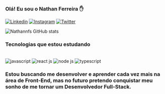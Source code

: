 ### Olá! Eu sou o Nathan Ferreira ✋

[![Linkedin](https://img.shields.io/badge/LinkedIn-0077B5?style=for-the-badge&logo=linkedin&logoColor=white)](https://www.linkedin.com/in/nathan-ferreira-58051b182/)
[![Instagram](https://img.shields.io/badge/Instagram-E4405F?style=for-the-badge&logo=instagram&logoColor=white)](https://www.instagram.com/nathannferreira_/)
[![Twitter](https://img.shields.io/badge/Twitter-1DA1F2?style=for-the-badge&logo=twitter&logoColor=white)](https://twitter.com/nathannfe)

![Nathannfs GitHub stats](https://github-readme-stats.vercel.app/api?username=nathannfs&show_icons=true&theme=dracula)

### Tecnologias que estou estudando

<div style="display: inline-block"><br>
    <img align="center" alt="javascript" src="https://img.shields.io/badge/JavaScript-F7DF1E?style=for-the-badge&logo=javascript&logoColor=black">
    <img align="center" alt="react js" src="https://img.shields.io/badge/React-20232A?style=for-the-badge&logo=react&logoColor=61DAFB">
    <img align="center" alt="node js" src="https://img.shields.io/badge/Node.js-43853D?style=for-the-badge&logo=node.js&logoColor=white">
    <img align="center" alt="typescript" src="https://img.shields.io/badge/TypeScript-007ACC?style=for-the-badge&logo=typescript&logoColor=white">
</div><br/>

### Estou buscando me desenvolver e aprender cada vez mais na área de Front-End, mas no futuro pretendo conquistar meu sonho de me tornar um Desenvolvedor Full-Stack.
